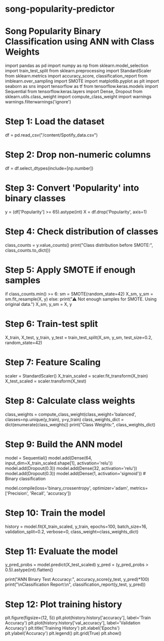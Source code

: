 # song-popularity-predictor
# Song Popularity Binary Classification using ANN with Class Weights

import pandas as pd
import numpy as np
from sklearn.model_selection import train_test_split
from sklearn.preprocessing import StandardScaler
from sklearn.metrics import accuracy_score, classification_report
from imblearn.over_sampling import SMOTE
import matplotlib.pyplot as plt
import seaborn as sns
import tensorflow as tf
from tensorflow.keras.models import Sequential
from tensorflow.keras.layers import Dense, Dropout
from sklearn.utils.class_weight import compute_class_weight
import warnings
warnings.filterwarnings('ignore')

# Step 1: Load the dataset
df = pd.read_csv("/content/Spotify_data.csv")

# Step 2: Drop non-numeric columns
df = df.select_dtypes(include=[np.number])

# Step 3: Convert 'Popularity' into binary classes
y = (df['Popularity'] >= 65).astype(int)
X = df.drop('Popularity', axis=1)

# Step 4: Check distribution of classes
class_counts = y.value_counts()
print("Class distribution before SMOTE:", class_counts.to_dict())

# Step 5: Apply SMOTE if enough samples
if class_counts.min() >= 6:
    sm = SMOTE(random_state=42)
    X_sm, y_sm = sm.fit_resample(X, y)
else:
    print("⚠ Not enough samples for SMOTE. Using original data.")
    X_sm, y_sm = X, y

# Step 6: Train-test split
X_train, X_test, y_train, y_test = train_test_split(X_sm, y_sm, test_size=0.2, random_state=42)

# Step 7: Feature Scaling
scaler = StandardScaler()
X_train_scaled = scaler.fit_transform(X_train)
X_test_scaled = scaler.transform(X_test)

# Step 8: Calculate class weights
class_weights = compute_class_weight(class_weight='balanced', classes=np.unique(y_train), y=y_train)
class_weights_dict = dict(enumerate(class_weights))
print("Class Weights:", class_weights_dict)

# Step 9: Build the ANN model
model = Sequential()
model.add(Dense(64, input_dim=X_train_scaled.shape[1], activation='relu'))
model.add(Dropout(0.3))
model.add(Dense(32, activation='relu'))
model.add(Dropout(0.3))
model.add(Dense(1, activation='sigmoid'))  # Binary classification

model.compile(loss='binary_crossentropy', optimizer='adam', metrics=['Precision', 'Recall', 'accuracy'])

# Step 10: Train the model
history = model.fit(X_train_scaled, y_train, epochs=100, batch_size=16, validation_split=0.2, verbose=0, class_weight=class_weights_dict)

# Step 11: Evaluate the model
y_pred_probs = model.predict(X_test_scaled)
y_pred = (y_pred_probs > 0.5).astype(int).flatten()

print("ANN Binary Test Accuracy:", accuracy_score(y_test, y_pred)*100)
print("\nClassification Report:\n", classification_report(y_test, y_pred))

# Step 12: Plot training history
plt.figure(figsize=(12, 5))
plt.plot(history.history['accuracy'], label='Train Accuracy')
plt.plot(history.history['val_accuracy'], label='Validation Accuracy')
plt.title('Training History')
plt.xlabel('Epochs')
plt.ylabel('Accuracy')
plt.legend()
plt.grid(True)
plt.show()